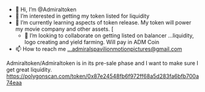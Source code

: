 - 👋 Hi, I’m @Admiraltoken
- 👀 I’m interested in getting my token listed for liquidity
- 🌱 I’m currently learning aspects of token release. My token will power my movie company and other assets. [
  - 💞️ I’m looking to collaborate on getting listed on balancer ...liquidity, logo creating and yield farming. Will pay in ADM Coin
- 📫 How to reach me ...admiralspavilionmotionpictures@gmail.com
  
Admiraltoken/Admiraltoken is in its pre-sale phase and I want to make sure I get great liquidity.[
](https://polygonscan.com/token/0x87e24548fb6f972ff68a5d283fa6bfb700a74eaa)https://polygonscan.com/token/0x87e24548fb6f972ff68a5d283fa6bfb700a74eaa
